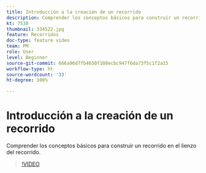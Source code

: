 ```yaml
---
title: Introducción a la creación de un recorrido
description: Comprender los conceptos básicos para construir un recorrido en el lienzo del recorrido.
kt: 7530
thumbnail: 334522.jpg
feature: Recorridos
doc-type: feature video
team: PM
role: User
level: Beginner
source-git-commit: 666a96d7fb4650f108ecbc947f6da73f5c1f2a15
workflow-type: ht
source-wordcount: '33'
ht-degree: 100%

---
```


# Introducción a la creación de un recorrido

Comprender los conceptos básicos para construir un recorrido en el lienzo del recorrido.

>[!VIDEO](https://video.tv.adobe.com/v/334522?quality=12)
